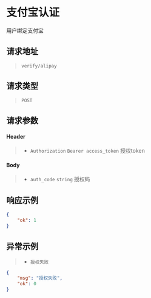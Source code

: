 # 支付宝认证

用户绑定支付宝

## 请求地址

> `verify/alipay`

## 请求类型

> `POST`

## 请求参数

#### Header

> - `Authorization` `Bearer access_token` 授权token

#### Body

> - `auth_code` `string` 授权码

## 响应示例

```json
{
    "ok": 1
}
```

## 异常示例

> - `授权失败`

```json
{
    "msg": "授权失败",
    "ok": 0
}
```
